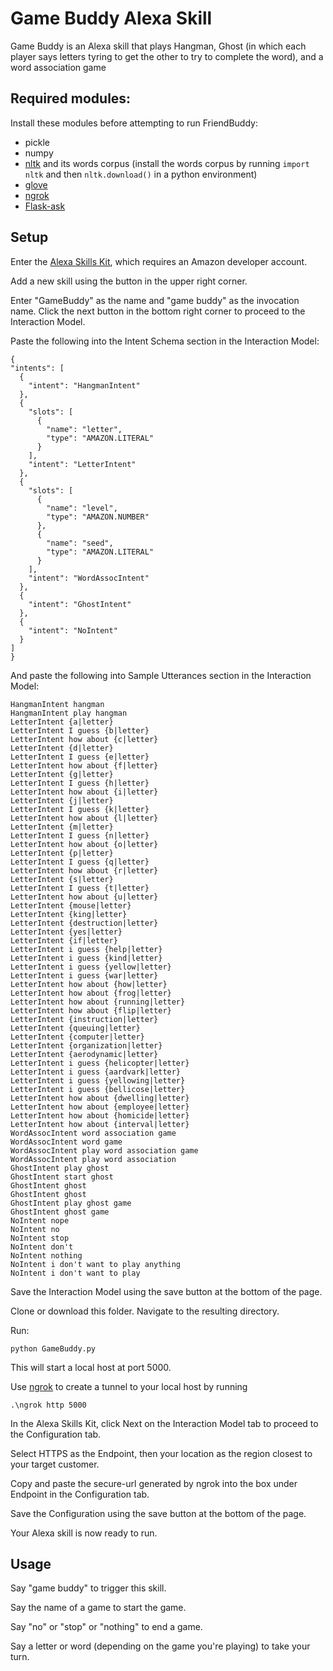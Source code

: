 # Game Buddy Alexa Skill

Game Buddy is an Alexa skill that plays Hangman, Ghost (in which each player says letters tyring to get the other to try to complete the word), and a word association game

## Required modules:

Install these modules before attempting to run FriendBuddy:

 * pickle
 * numpy
 * [nltk](http://www.nltk.org/) and its words corpus (install the words corpus by running `import nltk` and then `nltk.download()` in a python environment)
 * [glove](https://www.dropbox.com/s/c6m006wzrzb2p6t/glove.6B.50d.txt.w2v.zip?dl=0)
 * [ngrok](https://ngrok.com/ "ngrok information and download page")
 * [Flask-ask](https://flask-ask.readthedocs.io/en/latest/ "Flask-ask information and download page")

## Setup

Enter the [Alexa Skills Kit](https://developer.amazon.com/edw/home.html#/skills "Amazon's Alexa Skills Kit"), which requires an Amazon developer account.

Add a new skill using the button in the upper right corner.

Enter "GameBuddy" as the name and "game buddy" as the invocation name. Click the next button in the bottom right corner to proceed to the Interaction Model.

Paste the following into the Intent Schema section in the Interaction Model:
    
  ```
 {
  "intents": [
    {
      "intent": "HangmanIntent"
    },
    {
      "slots": [
        {
          "name": "letter",
          "type": "AMAZON.LITERAL"
        }
      ],
      "intent": "LetterIntent"
    },
    {
      "slots": [
        {
          "name": "level",
          "type": "AMAZON.NUMBER"
        },
        {
          "name": "seed",
          "type": "AMAZON.LITERAL"
        }
      ],
      "intent": "WordAssocIntent"
    },
    {
      "intent": "GhostIntent"
    },
    {
      "intent": "NoIntent"
    }
  ]
}
  ```
  
  And paste the following into Sample Utterances section in the Interaction Model:
  ```
HangmanIntent hangman
HangmanIntent play hangman
LetterIntent {a|letter}
LetterIntent I guess {b|letter}
LetterIntent how about {c|letter}
LetterIntent {d|letter}
LetterIntent I guess {e|letter}
LetterIntent how about {f|letter}
LetterIntent {g|letter}
LetterIntent I guess {h|letter}
LetterIntent how about {i|letter}
LetterIntent {j|letter}
LetterIntent I guess {k|letter}
LetterIntent how about {l|letter}
LetterIntent {m|letter}
LetterIntent I guess {n|letter}
LetterIntent how about {o|letter}
LetterIntent {p|letter}
LetterIntent I guess {q|letter}
LetterIntent how about {r|letter}
LetterIntent {s|letter}
LetterIntent I guess {t|letter}
LetterIntent how about {u|letter}
LetterIntent {mouse|letter}
LetterIntent {king|letter}
LetterIntent {destruction|letter}
LetterIntent {yes|letter}
LetterIntent {if|letter}
LetterIntent i guess {help|letter}
LetterIntent i guess {kind|letter}
LetterIntent i guess {yellow|letter}
LetterIntent i guess {war|letter}
LetterIntent how about {how|letter}
LetterIntent how about {frog|letter}
LetterIntent how about {running|letter}
LetterIntent how about {flip|letter}
LetterIntent {instruction|letter}
LetterIntent {queuing|letter}
LetterIntent {computer|letter}
LetterIntent {organization|letter}
LetterIntent {aerodynamic|letter}
LetterIntent i guess {helicopter|letter}
LetterIntent i guess {aardvark|letter}
LetterIntent i guess {yellowing|letter}
LetterIntent i guess {bellicose|letter}
LetterIntent how about {dwelling|letter}
LetterIntent how about {employee|letter}
LetterIntent how about {homicide|letter}
LetterIntent how about {interval|letter}
WordAssocIntent word association game
WordAssocIntent word game
WordAssocIntent play word association game
WordAssocIntent play word association
GhostIntent play ghost
GhostIntent start ghost
GhostIntent ghost
GhostIntent ghost
GhostIntent play ghost game
GhostIntent ghost game
NoIntent nope
NoIntent no
NoIntent stop
NoIntent don't
NoIntent nothing
NoIntent i don't want to play anything
NoIntent i don't want to play
  ```
  
  Save the Interaction Model using the save button at the bottom of the page.
  
  Clone or download this folder. Navigate to the resulting directory.
  
  Run:
  ```
  python GameBuddy.py
  ```
  
  This will start a local host at port 5000.
  
  Use [ngrok](https://ngrok.com/ "ngrok information and download page") to create a tunnel to your local host by running
  
  ```
  .\ngrok http 5000
  ```
  
  In the Alexa Skills Kit, click Next on the Interaction Model tab to proceed to the Configuration tab.
  
  Select HTTPS as the Endpoint, then your location as the region closest to your target customer.
  
  Copy and paste the secure-url generated by ngrok into the box under Endpoint in the Configuration tab.
  
  Save the Configuration using the save button at the bottom of the page.
  
  Your Alexa skill is now ready to run.

  
## Usage

Say "game buddy" to trigger this skill.

Say the name of a game to start the game.

Say "no" or "stop" or "nothing" to end a game.

Say a letter or word (depending on the game you're playing) to take your turn.
